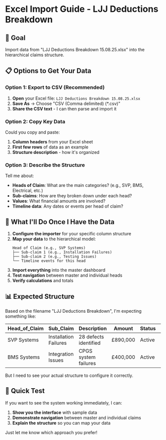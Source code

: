 # Excel Import Guide - LJJ Deductions Breakdown

## 🎯 Goal
Import data from "LJJ Deductions Breakdown 15.08.25.xlsx" into the hierarchical claims structure.

## 📋 Options to Get Your Data

### Option 1: Export to CSV (Recommended)
1. **Open** your Excel file: `LJJ Deductions Breakdown 15.08.25.xlsx`
2. **Save As** → Choose "CSV (Comma delimited) (*.csv)"
3. **Share the CSV text** - I can then parse and import it

### Option 2: Copy Key Data
Could you copy and paste:
1. **Column headers** from your Excel sheet
2. **First few rows** of data as an example
3. **Structure description** - how it's organized

### Option 3: Describe the Structure
Tell me about:
- **Heads of Claim**: What are the main categories? (e.g., SVP, BMS, Electrical, etc.)
- **Sub-claims**: How are they broken down under each head?
- **Values**: What financial amounts are involved?
- **Timeline data**: Any dates or events per head of claim?

## 🔧 What I'll Do Once I Have the Data

1. **Configure the importer** for your specific column structure
2. **Map your data** to the hierarchical model:
   ```
   Head of Claim (e.g., SVP Systems)
   ├── Sub-claim 1 (e.g., Installation Failures)
   ├── Sub-claim 2 (e.g., Testing Issues)  
   └── Timeline events for this head
   ```
3. **Import everything** into the master dashboard
4. **Test navigation** between master and individual heads
5. **Verify calculations** and totals

## 📊 Expected Structure

Based on the filename "LJJ Deductions Breakdown", I'm expecting something like:

| Head_of_Claim | Sub_Claim | Description | Amount | Status | Date |
|---------------|-----------|-------------|---------|--------|------|
| SVP Systems | Installation Failures | 28 defects identified | £890,000 | Active | 2024-01-07 |
| BMS Systems | Integration Issues | CPGS system failures | £400,000 | Active | 2023-08-12 |

But I need to see your actual structure to configure it correctly.

## 🚀 Quick Test

If you want to see the system working immediately, I can:
1. **Show you the interface** with sample data
2. **Demonstrate navigation** between master and individual claims
3. **Explain the structure** so you can map your data

Just let me know which approach you prefer!
